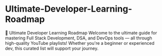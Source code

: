 # Ultimate-Developer-Learning-Roadmap
🧠 Ultimate Developer Learning Roadmap  Welcome to the ultimate guide for mastering Full Stack Development, DSA, and DevOps tools — all through high-quality YouTube playlists! Whether you're a beginner or experienced dev, this curated list will support your journey.
